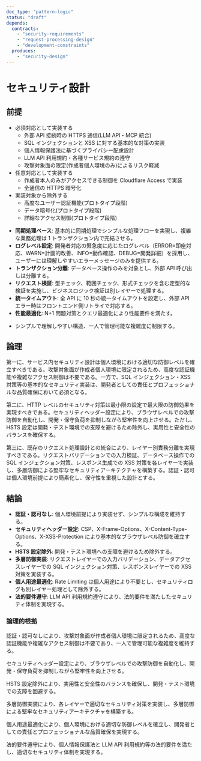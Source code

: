 ```yaml
---
doc_type: "pattern-logic"
status: "draft"
depends:
  contracts:
    - "security-requirements"
    - "request-processing-design"
    - "development-constraints"
  produces:
    - "security-design"
---
```


# セキュリティ設計

## 前提

<!-- PREMISE_BEGIN: security-requirements -->

- 必須対応として実装する
  - 外部 API 接続時の HTTPS 通信(LLM API・MCP 統合)
  - SQL インジェクションと XSS に対する基本的な対策の実装
  - 個人情報保護法に基づくプライバシー配慮設計
  - LLM API 利用規約・各種サービス規約の遵守
  - 攻撃対象面の限定(作成者個人環境のみ)によるリスク軽減
- 任意対応として実装する
  - 作成者本人のみがアクセスできる制御を Cloudflare Access で実装
  - 全通信の HTTPS 暗号化
- 実装対象から除外する
  - 高度なユーザー認証機能(プロトタイプ段階)
  - データ暗号化(プロトタイプ段階)
  - 詳細なアクセス制御(プロトタイプ段階)

<!-- PREMISE_END: security-requirements -->

<!-- PREMISE_BEGIN: request-processing-design -->

- **同期処理ベース**: 基本的に同期処理でシンプルな処理フローを実現し、複雑な業務処理は 1 トランザクション内で完結させる。
- **ログレベル設定**: 開発者対応の緊急度に応じたログレベル（ERROR=即座対応、WARN=計画的改善、INFO=動作確認、DEBUG=開発詳細）を採用し、ユーザーには理解しやすいエラーメッセージのみを提供する。
- **トランザクション分離**: データベース操作のみを対象とし、外部 API 呼び出しは分離する。
- **リクエスト検証**: 型チェック、範囲チェック、形式チェックを含む定型的な検証を実施し、ビジネスロジック検証は別レイヤーで処理する。
- **統一タイムアウト**: 全 API に 10 秒の統一タイムアウトを設定し、外部 API エラー時はフロントエンド側リトライで対応する。
- **性能最適化**: N+1 問題対策とクエリ最適化により性能要件を満たす。

<!-- PREMISE_END: request-processing-design -->

<!-- PREMISE_BEGIN: development-constraints -->

- シンプルで理解しやすい構造、一人で管理可能な複雑度に制限する。

<!-- PREMISE_END: development-constraints -->

## 論理

第一に、サービス内セキュリティ設計は個人環境における適切な防御レベルを確立すべきである。攻撃対象面が作成者個人環境に限定されるため、高度な認証機能や複雑なアクセス制御は不要である。一方で、SQL インジェクション・XSS 対策等の基本的なセキュリティ実装は、開発者としての責任とプロフェッショナルな品質確保において必須となる。

第二に、HTTP レベルのセキュリティ対策は最小限の設定で最大限の防御効果を実現すべきである。セキュリティヘッダー設定により、ブラウザレベルでの攻撃防御を自動化し、開発・保守負荷を抑制しながら堅牢性を向上させる。ただし、HSTS 設定は開発・テスト環境での支障を避けるため除外し、実用性と安全性のバランスを確保する。

第三に、既存のリクエスト処理設計との統合により、レイヤー別責務分離を実現すべきである。リクエストバリデーションでの入力検証、データベース操作での SQL インジェクション対策、レスポンス生成での XSS 対策を各レイヤーで実装し、多層防御による堅牢なセキュリティアーキテクチャを構築する。認証・認可は個人環境前提により簡素化し、保守性を重視した設計とする。

## 結論

<!-- GLOBAL_CONCLUSION_BEGIN: security-design -->

- **認証・認可なし**: 個人環境前提により実装せず、シンプルな構成を維持する。
- **セキュリティヘッダー設定**: CSP、X-Frame-Options、X-Content-Type-Options、X-XSS-Protection により基本的なブラウザレベル防御を確立する。
- **HSTS 設定除外**: 開発・テスト環境への支障を避けるため除外する。
- **多層防御実装**: リクエストレイヤーでの入力バリデーション、データアクセスレイヤーでの SQL インジェクション対策、レスポンスレイヤーでの XSS 対策を実装する。
- **個人用途最適化**: Rate Limiting は個人用途により不要とし、セキュリティログも別レイヤー処理として除外する。
- **法的要件遵守**: LLM API 利用規約遵守により、法的要件を満たしたセキュリティ体制を実現する。

<!-- GLOBAL_CONCLUSION_END: security-design -->

### 論理的根拠

認証・認可なしにより、攻撃対象面が作成者個人環境に限定されるため、高度な認証機能や複雑なアクセス制御は不要であり、一人で管理可能な複雑度を維持する。

セキュリティヘッダー設定により、ブラウザレベルでの攻撃防御を自動化し、開発・保守負荷を抑制しながら堅牢性を向上させる。

HSTS 設定除外により、実用性と安全性のバランスを確保し、開発・テスト環境での支障を回避する。

多層防御実装により、各レイヤーで適切なセキュリティ対策を実装し、多層防御による堅牢なセキュリティアーキテクチャを構築する。

個人用途最適化により、個人環境における適切な防御レベルを確立し、開発者としての責任とプロフェッショナルな品質確保を実現する。

法的要件遵守により、個人情報保護法と LLM API 利用規約等の法的要件を満たし、適切なセキュリティ体制を実現する。
